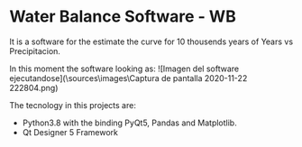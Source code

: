 # Water Balance Software - WB
It is a software for the estimate the curve for 10 thousends years of Years vs Precipitacion.

In this moment the software looking as:
![Imagen del software ejecutandose](\sources\images\Captura de pantalla 2020-11-22 222804.png)

The tecnology in this projects are:
* Python3.8 with the binding PyQt5, Pandas and Matplotlib.
* Qt Designer 5 Framework
